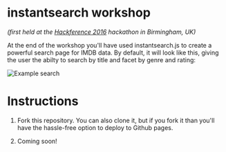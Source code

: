 # instantsearch workshop

*(first held at the [Hackference 2016](https://2016.hackference.co.uk) hackathon in Birmingham, UK)*

At the end of the workshop you'll have used instantsearch.js to create a powerful search page for IMDB data. By default,
it will look like this, giving the user the abilty to search by title and facet by genre and rating:

![Example search](https://dl.dropboxusercontent.com/s/wgrg39yh5i4akgb/Screenshot%202016-10-22%2013.14.55.png)

# Instructions

1. Fork this repository. You can also clone it, but if you fork it than you'll have the hassle-free option to deploy to Github pages.

2. Coming soon!
